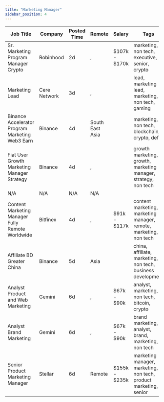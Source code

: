 ```yaml
---
title: "Marketing Manager"
sidebar_position: 4
---
```


| Job Title | Company | Posted Time | Remote | Salary | Tags | Apply Link |
|-----------|---------|-------------|--------|--------|------|------------|
| Sr. Marketing Program Manager Crypto | Robinhood | 2d | , | $107k - $170k | marketing, non tech, executive, senior, crypto | [Apply](https://web3.career/sr-marketing-program-manager-crypto-robinhood/105853) |
| Marketing Lead | Cere Network | 3d | , |  | lead, marketing lead, marketing, non tech, gaming | [Apply](https://web3.career/marketing-lead-cere-network/78887) |
| Binance Accelerator Program Marketing Web3 Earn | Binance | 4d | South East Asia |  | marketing, non tech, blockchain, crypto, defi | [Apply](https://web3.career/binance-accelerator-program-marketing-web3-earn-binance/105811) |
| Fiat User Growth Marketing Manager Strategy | Binance | 4d | , |  | growth marketing, growth, marketing manager, strategy, non tech | [Apply](https://web3.career/fiat-user-growth-marketing-manager-strategy-binance/105802) |
| N/A | N/A | N/A | N/A |  |  | [Apply](https://web3.career/metana) |
| Content Marketing Manager Fully Remote Worldwide | Bitfinex | 4d | , | $91k - $117k | content marketing, marketing manager, remote, marketing, non tech | [Apply](https://web3.career/content-marketing-manager-fully-remote-worldwide-bitfinex/105784) |
| Affiliate BD Greater China | Binance | 5d | Asia |  | china, affiliate, marketing, non tech, business development | [Apply](https://web3.career/affiliate-bd-greater-china-binance/105727) |
| Analyst Product and Web Marketing | Gemini | 6d | , | $67k - $90k | analyst, marketing, non tech, bitcoin, crypto | [Apply](https://web3.career/analyst-product-and-web-marketing-gemini/105632) |
| Analyst Brand Marketing | Gemini | 6d | , | $67k - $90k | brand marketing, analyst, brand, marketing, non tech | [Apply](https://web3.career/analyst-brand-marketing-gemini/105631) |
| Senior Product Marketing Manager | Stellar | 6d | Remote | $155k - $235k | marketing manager, marketing, non tech, product marketing, senior | [Apply](https://web3.career/senior-product-marketing-manager-stellar/105241) |
